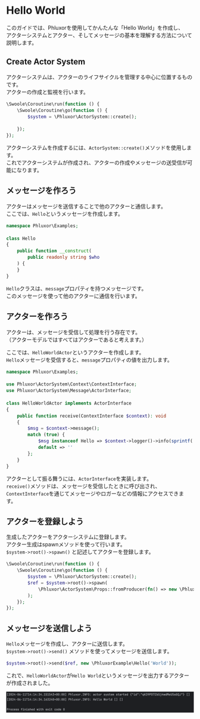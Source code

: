 # Hello World

このガイドでは、Phluxorを使用してかんたんな「Hello World」を作成し、  
アクターシステムとアクター、そしてメッセージの基本を理解する方法について説明します。  

## Create Actor System

アクターシステムは、アクターのライフサイクルを管理する中心に位置するものです。  
アクターの作成と監視を行います。  

```php
\Swoole\Coroutine\run(function () {
    \Swoole\Coroutine\go(function () {
        $system = \Phluxor\ActorSystem::create();

    });
});
```

アクターシステムを作成するには、`ActorSystem::create()`メソッドを使用します。  
これでアクターシステムが作成され、アクターの作成やメッセージの送受信が可能になります。  

## メッセージを作ろう

アクターはメッセージを送信することで他のアクターと通信します。  
ここでは、`Hello`というメッセージを作成します。  

```php
namespace Phluxor\Examples;

class Hello
{
    public function __construct(
        public readonly string $who
    ) {
    }
}
```

`Hello`クラスは、`message`プロパティを持つメッセージです。  
このメッセージを使って他のアクターに通信を行います。  

## アクターを作ろう

アクターは、メッセージを受信して処理を行う存在です。  
（アクターモデルではすべてはアクターであると考えます。）  

ここでは、`HelloWorldActor`というアクターを作成します。  
`Hello`メッセージを受信すると、`message`プロパティの値を出力します。  

```php
namespace Phluxor\Examples;

use Phluxor\ActorSystem\Context\ContextInterface;
use Phluxor\ActorSystem\Message\ActorInterface;

class HelloWorldActor implements ActorInterface
{
    public function receive(ContextInterface $context): void
    {
        $msg = $context->message();
        match (true) {
            $msg instanceof Hello => $context->logger()->info(sprintf('Hello %s', $msg->who)),
            default => ''
        };
    }
}

```

アクターとして振る舞うには、`ActorInterface`を実装します。  
`receive()`メソッドは、メッセージを受信したときに呼び出され、  
`ContextInterface`を通じてメッセージやロガーなどの情報にアクセスできます。  

## アクターを登録しよう

生成したアクターをアクターシステムに登録します。  
アクター生成はspawnメソッドを使って行います。  
`$system->root()->spawn()` と記述してアクターを登録します。  

```php
\Swoole\Coroutine\run(function () {
    \Swoole\Coroutine\go(function () {
        $system = \Phluxor\ActorSystem::create();
        $ref = $system->root()->spawn(
            \Phluxor\ActorSystem\Props::fromProducer(fn() => new \PhluxorExample\HelloWorldActor())
        );
    });
});
```

## メッセージを送信しよう

`Hello`メッセージを作成し、アクターに送信します。  
`$system->root()->send()` メソッドを使ってメッセージを送信します。  

```php
$system->root()->send($ref, new \PhluxorExample\Hello('World'));
```

これで、`HelloWorldActor`が`Hello World`というメッセージを出力するアクターが作成されました。  

![Hello World](../../images/hello_world.png "Hello World")
